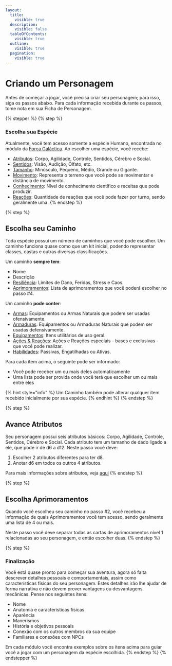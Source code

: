 ```yaml
---
layout:
  title:
    visible: true
  description:
    visible: false
  tableOfContents:
    visible: true
  outline:
    visible: true
  pagination:
    visible: true
---
```


# Criando um Personagem

Antes de começar a jogar, você precisa criar seu personagem; para isso, siga os passos abaixo. Para cada informação recebida durante os passos, tome nota em sua Ficha de Personagem.

{% stepper %}
{% step %}
### Escolha sua Espécie

Atualmente, você tem acesso somente a espécie Humano, encontrada no módulo da [Força Galáctica](broken-reference). Ao escolher uma espécie, você recebe:

* [Atributos](attributes.md): Corpo, Agilidade, Controle, Sentidos, Cérebro e Social.
* [Sentidos](../sentidos.md): Visão, Audição, Olfato, etc.
* [Tamanho](../tamanho.md): Minúsculo, Pequeno, Médio, Grande ou Gigante.
* [Movimento](../movimento.md): Representa o terreno que você pode se movimentar e distância de movimento.
* [Conhecimento](../conhecimento.md): Nível de conhecimento científico e receitas que pode produzir.
* [Reações](../reacoes.md): Quantidade de reações que você pode fazer por turno, sendo geralmente uma.
{% endstep %}

{% step %}
## Escolha seu Caminho

Toda espécie possui um número de caminhos que você pode escolher. Um caminho funciona quase como que um kit inicial, podendo representar classes, castas e outras diversas classificações.

Um caminho **sempre tem**:

* Nome
* Descrição
* [Resiliência](../resiliencia.md): Limites de Dano, Feridas, Stress e Caos.
* [Aprimoramentos](../aprimoramentos.md): Lista de aprimoramentos que você poderá escolher no passo #4.

Um caminho **pode conter**:

* [Armas](../armas.md): Equipamentos ou Armas Naturais que podem ser usadas ofensivamente.
* [Armaduras](../armaduras.md): Equipamentos ou Armaduras Naturais que podem ser usadas defensivamente.
* [Equipamentos](../inventario-e-equipamentos.md): Itens utilitários de uso geral.
* [Ações & Reações](../acoes-reacoes.md): Ações e Reações especiais - bases e exclusivas - que você pode realizar.
* [Habilidades](../habilidades.md): Passivas, Engatilhadas ou Ativas.

Para cada item acima, o seguinte pode ser informado:

* Você pode receber um ou mais deles automaticamente
* Uma lista pode ser provida onde você terá que escolher um ou mais entre eles

{% hint style="info" %}
Um Caminho também pode alterar qualquer item recebido inicialmente por sua espécie.
{% endhint %}
{% endstep %}

{% step %}
## Avance Atributos

Seu personagem possui seis atributos básicos: Corpo, Agilidade, Controle, Sentidos, Cérebro e Social. Cada atributo tem um tamanho de dado ligado a ele, que pode ir de d6 a d12. Neste passo você deve:

1. Escolher 2 atributos diferentes para ter d8.
2. Anotar d6 em todos os outros 4 atributos.

Para mais informações sobre atributos, veja [aqui](attributes.md)
{% endstep %}

{% step %}
## Escolha Aprimoramentos

Quando você escolheu seu caminho no passo #2, você recebeu a informação de quais Aprimoramentos você tem acesso, sendo geralmente uma lista de 4 ou mais.

Neste passo você deve separar todas as cartas de aprimoramentos nível 1 relacionadas ao seu personagem, e então escolher duas.
{% endstep %}

{% step %}
### Finalização

Você está quase pronto para começar sua aventura, agora só falta descrever detalhes pessoais e comportamentais, assim como características físicas do seu personagem. Estes detalhes irão lhe ajudar de forma narrativa e não devem prover vantagens ou desvantagens mecânicas. Pense nos seguintes itens:

* Nome
* Anatomia e características físicas
* Aparência
* Manerismos
* História e objetivos pessoais
* Conexão com os outros membros da sua equipe
* Familiares e conexões com NPCs

Em cada módulo você encontra exemplos sobre os itens acima para guiar você a jogar com um personagem da espécie escolhida.
{% endstep %}
{% endstepper %}


